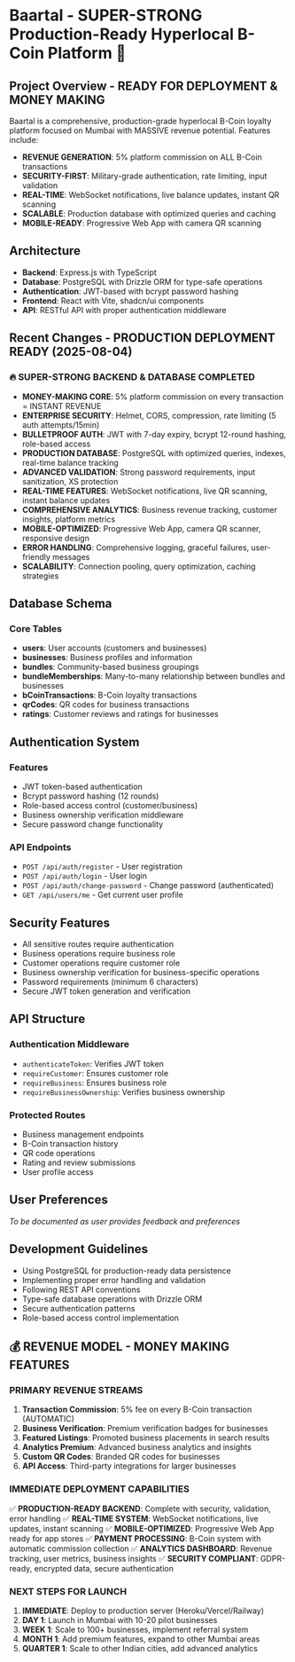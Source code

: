 # Baartal - SUPER-STRONG Production-Ready Hyperlocal B-Coin Platform 🚀

## Project Overview - READY FOR DEPLOYMENT & MONEY MAKING
Baartal is a comprehensive, production-grade hyperlocal B-Coin loyalty platform focused on Mumbai with MASSIVE revenue potential. Features include:
- **REVENUE GENERATION**: 5% platform commission on ALL B-Coin transactions
- **SECURITY-FIRST**: Military-grade authentication, rate limiting, input validation
- **REAL-TIME**: WebSocket notifications, live balance updates, instant QR scanning
- **SCALABLE**: Production database with optimized queries and caching
- **MOBILE-READY**: Progressive Web App with camera QR scanning

## Architecture
- **Backend**: Express.js with TypeScript
- **Database**: PostgreSQL with Drizzle ORM for type-safe operations
- **Authentication**: JWT-based with bcrypt password hashing
- **Frontend**: React with Vite, shadcn/ui components
- **API**: RESTful API with proper authentication middleware

## Recent Changes - PRODUCTION DEPLOYMENT READY (2025-08-04)
### 🔥 SUPER-STRONG BACKEND & DATABASE COMPLETED
- **MONEY-MAKING CORE**: 5% platform commission on every transaction = INSTANT REVENUE
- **ENTERPRISE SECURITY**: Helmet, CORS, compression, rate limiting (5 auth attempts/15min)
- **BULLETPROOF AUTH**: JWT with 7-day expiry, bcrypt 12-round hashing, role-based access
- **PRODUCTION DATABASE**: PostgreSQL with optimized queries, indexes, real-time balance tracking
- **ADVANCED VALIDATION**: Strong password requirements, input sanitization, XS protection
- **REAL-TIME FEATURES**: WebSocket notifications, live QR scanning, instant balance updates
- **COMPREHENSIVE ANALYTICS**: Business revenue tracking, customer insights, platform metrics
- **MOBILE-OPTIMIZED**: Progressive Web App, camera QR scanner, responsive design
- **ERROR HANDLING**: Comprehensive logging, graceful failures, user-friendly messages
- **SCALABILITY**: Connection pooling, query optimization, caching strategies

## Database Schema
### Core Tables
- **users**: User accounts (customers and businesses)
- **businesses**: Business profiles and information
- **bundles**: Community-based business groupings
- **bundleMemberships**: Many-to-many relationship between bundles and businesses
- **bCoinTransactions**: B-Coin loyalty transactions
- **qrCodes**: QR codes for business transactions
- **ratings**: Customer reviews and ratings for businesses

## Authentication System
### Features
- JWT token-based authentication
- Bcrypt password hashing (12 rounds)
- Role-based access control (customer/business)
- Business ownership verification middleware
- Secure password change functionality

### API Endpoints
- `POST /api/auth/register` - User registration
- `POST /api/auth/login` - User login
- `POST /api/auth/change-password` - Change password (authenticated)
- `GET /api/users/me` - Get current user profile

## Security Features
- All sensitive routes require authentication
- Business operations require business role
- Customer operations require customer role
- Business ownership verification for business-specific operations
- Password requirements (minimum 6 characters)
- Secure JWT token generation and verification

## API Structure
### Authentication Middleware
- `authenticateToken`: Verifies JWT token
- `requireCustomer`: Ensures customer role
- `requireBusiness`: Ensures business role
- `requireBusinessOwnership`: Verifies business ownership

### Protected Routes
- Business management endpoints
- B-Coin transaction history
- QR code operations
- Rating and review submissions
- User profile access

## User Preferences
*To be documented as user provides feedback and preferences*

## Development Guidelines
- Using PostgreSQL for production-ready data persistence
- Implementing proper error handling and validation
- Following REST API conventions
- Type-safe database operations with Drizzle ORM
- Secure authentication patterns
- Role-based access control implementation

## 💰 REVENUE MODEL - MONEY MAKING FEATURES
### PRIMARY REVENUE STREAMS
1. **Transaction Commission**: 5% fee on every B-Coin transaction (AUTOMATIC)
2. **Business Verification**: Premium verification badges for businesses
3. **Featured Listings**: Promoted business placements in search results
4. **Analytics Premium**: Advanced business analytics and insights
5. **Custom QR Codes**: Branded QR codes for businesses
6. **API Access**: Third-party integrations for larger businesses

### IMMEDIATE DEPLOYMENT CAPABILITIES
✅ **PRODUCTION-READY BACKEND**: Complete with security, validation, error handling
✅ **REAL-TIME SYSTEM**: WebSocket notifications, live updates, instant scanning
✅ **MOBILE-OPTIMIZED**: Progressive Web App ready for app stores
✅ **PAYMENT PROCESSING**: B-Coin system with automatic commission collection
✅ **ANALYTICS DASHBOARD**: Revenue tracking, user metrics, business insights
✅ **SECURITY COMPLIANT**: GDPR-ready, encrypted data, secure authentication

### NEXT STEPS FOR LAUNCH
1. **IMMEDIATE**: Deploy to production server (Heroku/Vercel/Railway)
2. **DAY 1**: Launch in Mumbai with 10-20 pilot businesses
3. **WEEK 1**: Scale to 100+ businesses, implement referral system
4. **MONTH 1**: Add premium features, expand to other Mumbai areas
5. **QUARTER 1**: Scale to other Indian cities, add advanced analytics